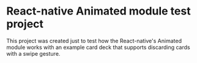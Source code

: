 React-native Animated module test project
==========================================

This project was created just to test how the React-native's Animated module works with an example card deck that
supports discarding cards with a swipe gesture.
